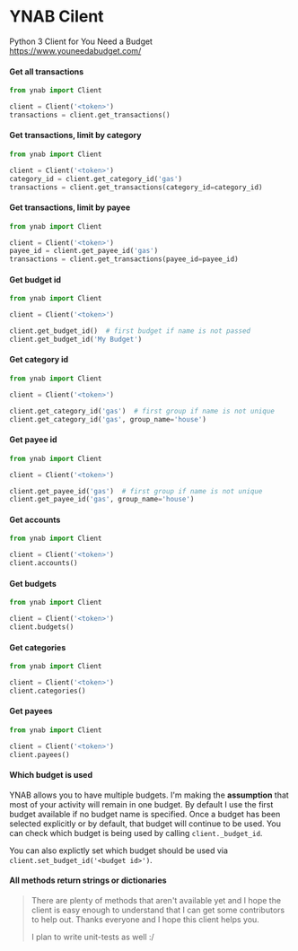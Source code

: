 
# YNAB Cilent
Python 3 Client for You Need a Budget  
https://www.youneedabudget.com/


#### Get all transactions
```python
from ynab import Client

client = Client('<token>')
transactions = client.get_transactions()
```

#### Get transactions, limit by category
```python
from ynab import Client

client = Client('<token>')
category_id = client.get_category_id('gas')
transactions = client.get_transactions(category_id=category_id)
```

#### Get transactions, limit by payee
```python
from ynab import Client

client = Client('<token>')
payee_id = client.get_payee_id('gas')
transactions = client.get_transactions(payee_id=payee_id)
```

#### Get budget id
```python
from ynab import Client

client = Client('<token>')

client.get_budget_id()  # first budget if name is not passed
client.get_budget_id('My Budget')
```

#### Get category id
```python
from ynab import Client

client = Client('<token>')

client.get_category_id('gas')  # first group if name is not unique
client.get_category_id('gas', group_name='house')
```

#### Get payee id
```python
from ynab import Client

client = Client('<token>')

client.get_payee_id('gas')  # first group if name is not unique
client.get_payee_id('gas', group_name='house')
```

#### Get accounts
```python
from ynab import Client

client = Client('<token>')
client.accounts()
```

#### Get budgets
```python
from ynab import Client

client = Client('<token>')
client.budgets()
```

#### Get categories
```python
from ynab import Client

client = Client('<token>')
client.categories()
```

#### Get payees
```python
from ynab import Client

client = Client('<token>')
client.payees()
```

#### Which budget is used
YNAB allows you to have multiple budgets. I'm making the **assumption** that most of your activity will remain in one budget. By default I use the first budget available if no budget name is specified. Once a budget has been selected explicitly or by default, that budget will continue to be used. You can check which budget is being used by calling `client._budget_id`.

You can also explictly set which budget should be used via `client.set_budget_id('<budget id>')`.

#### All methods return strings or dictionaries

> There are plenty of methods that aren't available yet and I hope the client is easy enough to understand that I can get some contributors to help out. Thanks everyone and I hope this client helps you.
> 
> I plan to write unit-tests as well :/
